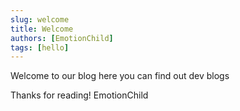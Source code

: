 ```yaml
---
slug: welcome
title: Welcome
authors: [EmotionChild]
tags: [hello]
---
```


Welcome to our blog here you can find out dev blogs

Thanks for reading!
EmotionChild

